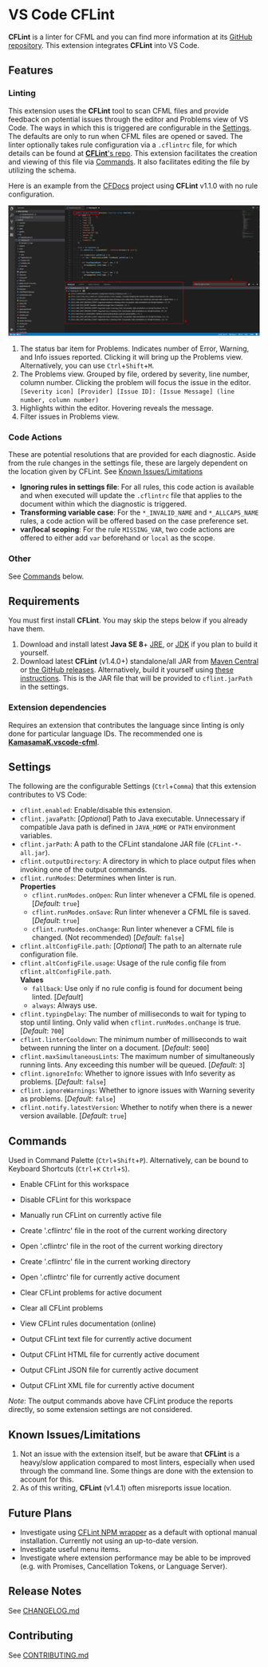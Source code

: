 # VS Code CFLint

**CFLint** is a linter for CFML and you can find more information at its [GitHub repository](https://github.com/cflint/CFLint). This extension integrates **CFLint** into VS Code.

## Features

### Linting

This extension uses the **CFLint** tool to scan CFML files and provide feedback on potential issues through the editor and Problems view of VS Code. The ways in which this is triggered are configurable in the [Settings](#settings). The defaults are only to run when CFML files are opened or saved. The linter optionally takes rule configuration via a `.cflintrc` file, for which details can be found at [**CFLint**'s repo](https://github.com/cflint/CFLint#folder-based-configuration). This extension facilitates the creation and viewing of this file via [Commands](#commands). It also facilitates editing the file by utilizing the schema.

Here is an example from the [CFDocs](https://github.com/foundeo/cfdocs) project using **CFLint** v1.1.0 with no rule configuration.

![CFDocs](images/cfdocs.png)

1. The status bar item for Problems. Indicates number of Error, Warning, and Info issues reported. Clicking it will bring up the Problems view. Alternatively, you can use `Ctrl`+`Shift`+`M`.
1. The Problems view. Grouped by file, ordered by severity, line number, column number. Clicking the problem will focus the issue in the editor.  
`[Severity icon] [Provider] [Issue ID]: [Issue Message] (line number, column number)`
1. Highlights within the editor. Hovering reveals the message.
1. Filter issues in Problems view.

### Code Actions

These are potential resolutions that are provided for each diagnostic. Aside from the rule changes in the settings file, these are largely dependent on the location given by CFLint. See [Known Issues/Limitations](#known-issueslimitations)

- **Ignoring rules in settings file**: For all rules, this code action is available and when executed will update the `.cflintrc` file that applies to the document within which the diagnostic is triggered.
- **Transforming variable case**: For the `*_INVALID_NAME` and `*_ALLCAPS_NAME` rules, a code action will be offered based on the case preference set.
- **var/local scoping**: For the rule `MISSING_VAR`, two code actions are offered to either add `var` beforehand or `local` as the scope.

### Other

See [Commands](#commands) below.

## Requirements

You must first install **CFLint**. You may skip the steps below if you already have them.

1. Download and install latest **Java SE 8**+ [JRE](https://www.java.com/en/download/manual.jsp), or [JDK](https://jdk.java.net/) if you plan to build it yourself.
1. Download latest **CFLint** (v1.4.0+) standalone/all JAR from [Maven Central](http://search.maven.org/#search%7Cga%7C1%7Ccflint) or [the GitHub releases](https://github.com/cflint/CFLint/releases). Alternatively, build it yourself using [these instructions](https://github.com/cflint/CFLint#building-cflint). This is the JAR file that will be provided to `cflint.jarPath` in the settings.

### Extension dependencies

Requires an extension that contributes the language since linting is only done for particular language IDs. The recommended one is **[KamasamaK.vscode-cfml](https://marketplace.visualstudio.com/items?itemName=KamasamaK.vscode-cfml)**.

## Settings

The following are the configurable Settings (`Ctrl`+`Comma`) that this extension contributes to VS Code:

- `cflint.enabled`: Enable/disable this extension.
- `cflint.javaPath`: [*Optional*] Path to Java executable. Unnecessary if compatible Java path is defined in `JAVA_HOME` or `PATH` environment variables.
- `cflint.jarPath`: A path to the CFLint standalone JAR file (`CFLint-*-all.jar`).
- `cflint.outputDirectory`: A directory in which to place output files when invoking one of the output commands.
- `cflint.runModes`: Determines when linter is run.  
**Properties**
  - `cflint.runModes.onOpen`: Run linter whenever a CFML file is opened. [*Default*: `true`]
  - `cflint.runModes.onSave`: Run linter whenever a CFML file is saved. [*Default*: `true`]
  - `cflint.runModes.onChange`: Run linter whenever a CFML file is changed. (Not recommended) [*Default*: `false`]
- `cflint.altConfigFile.path`: [*Optional*] The path to an alternate rule configuration file.
- `cflint.altConfigFile.usage`: Usage of the rule config file from `cflint.altConfigFile.path`.  
**Values**
  - `fallback`: Use only if no rule config is found for document being linted. [*Default*]
  - `always`: Always use.
- `cflint.typingDelay`: The number of milliseconds to wait for typing to stop until linting. Only valid when `cflint.runModes.onChange` is true. [*Default*: `700`]
- `cflint.linterCooldown`: The minimum number of milliseconds to wait between running the linter on a document. [*Default*: `5000`]
- `cflint.maxSimultaneousLints`: The maximum number of simultaneously running lints. Any exceeding this number will be queued. [*Default*: `3`]
- `cflint.ignoreInfo`: Whether to ignore issues with Info severity as problems. [*Default*: `false`]
- `cflint.ignoreWarnings`: Whether to ignore issues with Warning severity as problems. [*Default*: `false`]
- `cflint.notify.latestVersion`: Whether to notify when there is a newer version available. [*Default*: `true`]

## Commands

Used in Command Palette (`Ctrl`+`Shift`+`P`). Alternatively, can be bound to Keyboard Shortcuts (`Ctrl`+`K` `Ctrl`+`S`).

- Enable CFLint for this workspace

- Disable CFLint for this workspace

- Manually run CFLint on currently active file

- Create '.cflintrc' file in the root of the current working directory

- Open '.cflintrc' file in the root of the current working directory

- Create '.cflintrc' file in the current working directory

- Open '.cflintrc' file for currently active document

- Clear CFLint problems for active document

- Clear all CFLint problems

- View CFLint rules documentation (online)

- Output CFLint text file for currently active document

- Output CFLint HTML file for currently active document

- Output CFLint JSON file for currently active document

- Output CFLint XML file for currently active document

_Note_: The output commands above have CFLint produce the reports directly, so some extension settings are not considered.

## Known Issues/Limitations

1. Not an issue with the extension itself, but be aware that **CFLint** is a heavy/slow application compared to most linters, especially when used through the command line. Some things are done with the extension to account for this.
1. As of this writing, **CFLint** (v1.4.1) often misreports issue location.

## Future Plans

- Investigate using [CFLint NPM wrapper](https://www.npmjs.com/package/cflint) as a default with optional manual installation. Currently not using an up-to-date version.
- Investigate useful menu items.
- Investigate where extension performance may be able to be improved (e.g. with Promises, Cancellation Tokens, or Language Server).

## Release Notes

See [CHANGELOG.md](/CHANGELOG.md)

## Contributing

See [CONTRIBUTING.md](/CONTRIBUTING.md)
